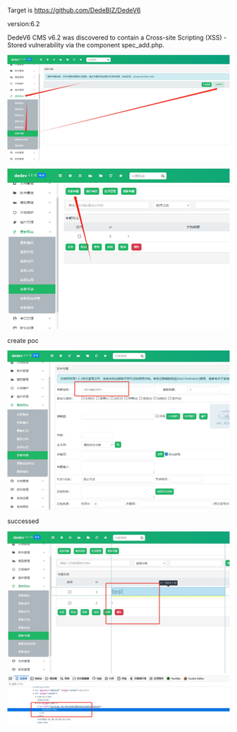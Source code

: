 Target is https://github.com/DedeBIZ/DedeV6

version:6.2

DedeV6 CMS v6.2 was discovered to contain a Cross-site Scripting (XSS) - Stored vulnerability via the component spec_add.php.

![1699360243454](https://raw.githubusercontent.com/CP1379767017/cms/dreamcms_vul/dedevCMS/images/dedevCMS6_SpecXss0.png)

![1699360243452](https://raw.githubusercontent.com/CP1379767017/cms/dreamcms_vul/dedevCMS/images/dedevCMS6_SpecXss1.png)

create poc

![图片](https://raw.githubusercontent.com/CP1379767017/cms/dreamcms_vul/dedevCMS/images/dedevCMS6_SpecXss2.png)



successed

![图片](https://raw.githubusercontent.com/CP1379767017/cms/dreamcms_vul/dedevCMS/images/dedevCMS6_SpecXss3.png)